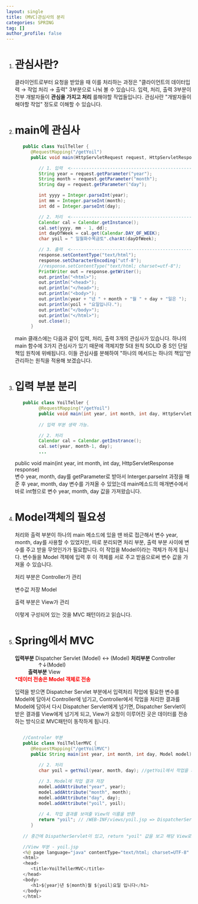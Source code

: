 ```yaml
---
layout: single
title: (MVC)관심사의 분리
categories: SPRING
tag: []
author_profile: false
---
```


1. # 관심사란?
   클라이언트로부터 요청을 받았을 때 이를 처리하는 과정은 "클라이언트의 데이터입력 → 작업 처리 → 출력" 3부분으로 나눠 볼 수 있습니다. 입력, 처리, 출력 3부분이 전부 개발자들이 __관심을 가지고 처리__ 를해야할 작업들입니다. 관심사란 "개발자들이 해야할 작업" 정도로 이해할 수 있습니다.   

1. # main에 관심사

   ```java   
      public class YoilTeller {
         @RequestMapping("/getYoil")
         public void main(HttpServletRequest request, HttpServletResponse response) throws IOException {

            // 1. 입력  <-------------------------------------------------------- 하나의 관심사
            String year = request.getParameter("year");
            String month = request.getParameter("month");
            String day = request.getParameter("day");

            int yyyy = Integer.parseInt(year);
            int mm = Integer.parseInt(month);
            int dd = Integer.parseInt(day);

            // 2. 처리  <-------------------------------------------------------- 하나의 관심사
            Calendar cal = Calendar.getInstance();
            cal.set(yyyy, mm - 1, dd);
            int dayOfWeek = cal.get(Calendar.DAY_OF_WEEK);
            char yoil = " 일월화수목금토".charAt(dayOfWeek);

            // 3. 출력  <-------------------------------------------------------- 하나의 관심사
            response.setContentType("text/html");  
            response.setCharacterEncoding("utf-8");
            //response.setContentType("text/html; charset=utf-8");  
            PrintWriter out = response.getWriter();  
            out.println("<html>");
            out.println("<head>");
            out.println("</head>");
            out.println("<body>");
            out.println(year + "년 " + month + "월 " + day + "일은 ");
            out.println(yoil + "요일입니다.");
            out.println("</body>");
            out.println("</html>");
            out.close();
         }
   ```   
   main 클래스에는 다음과 같이 입력, 처리, 출력 3개의 관심사가 있습니다. 하나의 main 함수에 3가지 관심사가 있기 때문에 객체지향 5대 원칙 SOLID 중 S인 단일 책임 원칙에 위배됩니다. 이들 관심사를 분해하여 "하나의 메서드는 하나의 책임"만 관리하는 원칙을 적용해 보겠습니다.   

1. # 입력 부분 분리
   ```java
      public class YoilTeller {
            @RequestMapping("/getYoil")
            public void main(int year, int month, int day, HttpServletResponse response) throws IOException {
               
            // 입력 부분 생략 가능.

            // 2. 처리
            Calendar cal = Calendar.getInstrance();
            cal.set(year, month-1, day);
            ...
   ```   
   public void main(int year, int month, int day, HttpServletResponse response)  
   변수 year, month, day를 getParameter로 받아서 Interger.parseInt 과정을 해준 후 year, month, day 변수를 가져올 수 있었는데 main메소드의 매개변수에서 바로 int형으로 변수 year, month, day 값을 가져왔습니다.   

1. # Model객체의 필요성
   처리와 출력 부분이 하나의 main 메소드에 있을 땐 바로 접근해서 변수 year, month, day를 사용할 수 있었지만, 따로 분리되면 처리 부분, 출력 부분 사이에 변수를 주고 받을 무엇인가가 필요합니다. 이 작업을 Model이라는 객체가 하게 됩니다. 변수들을 Model 객체에 입력 후 이 객체를 서로 주고 받음으로써 변수 값을 가져올 수 있습니다.   

   처리 부분은 Controller가 관리   

   변수값 저장 Model   

   출력 부분은 View가 관리   

   이렇게 구성되어 있는 것을 MVC 패턴이라고 읽습니다.   

1. # Spring에서 MVC

   __입력부분__ Dispatcher Servlet (Model) ↔ (Model) __처리부분__ Controller   
   &nbsp;&nbsp;&nbsp;&nbsp;&nbsp;&nbsp;&nbsp;&nbsp;&nbsp;&nbsp;&nbsp;&nbsp;&nbsp;&nbsp;&nbsp;&nbsp;↑↓(Model)   
   &nbsp;&nbsp;&nbsp;&nbsp;&nbsp;&nbsp;&nbsp;&nbsp; __출력부분__ View   
   <span style="color:red;font-weight:bold;font-size:14px">*데이터 전송은 Model 객체로 전송</span>

   입력을 받으면 Dispatcher Servlet 부분에서 입력처리 작업에 필요한 변수를 Model에 담아서 Controller에 넘기고, Controller에서 작업을 처리한 결과를 Model에 담아서 다시 Dispatcher Servlet에게 넘기면, Dispatcher Servlet이 받은 결과를 View에게 넘기게 되고, View가 요청이 이루어진 곳은 데이터를 전송하는 방식으로 MVC패턴이 동작하게 됩니다.   

   ```java

      //Controler 부분
      public class YoilTellerMVC {
         @RequestMapping("/getYoilMVC") 
         public String main(int year, int month, int day, Model model) {   //1.입력 부분과 Model 생성
            
            // 2. 처리
            char yoil = getYoil(year, month, day); //getYoil에서 작업을 처리 후 결과를 yoil에 받음

            // 3. Model에 작업 결과 저장
            model.addAttribute("year", year);
            model.addAttribute("month", month);
            model.addAttribute("day", day);
            model.addAttribute("yoil", yoil);
            
            // 4. 작업 결과를 보여줄 View의 이름을 반환
            return "yoil"; // /WEB-INF/views/yoil.jsp => DispatcherServelt으로 넘겨준다
         }
         
      // 중간에 DispatherServlet이 있고, return "yoil" 값을 보고 해당 View로 넘긴다

      //View 부분 - yoil.jsp
      <%@ page language="java" contentType="text/html; charset=UTF-8" pageEncoding="UTF-8"%>
      <html>
      <head>
         <title>YoilTellerMVC</title>
      </head>
      <body>
         <h1>${year}년 ${month}월 ${yoil}요일 입니다</h1>
      </body>
      </html>
   ```